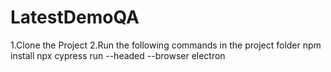 # LatestDemoQA
1.Clone the Project 
2.Run the following commands in the project folder
npm install
npx cypress run --headed --browser electron
